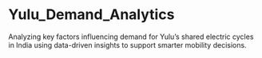 # Yulu_Demand_Analytics
Analyzing key factors influencing demand for Yulu’s shared electric cycles in India using data-driven insights to support smarter mobility decisions.
